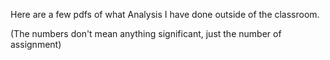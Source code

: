 Here are a few pdfs of what Analysis I have done outside of the classroom.

(The numbers don't mean anything significant, just the number of assignment)
